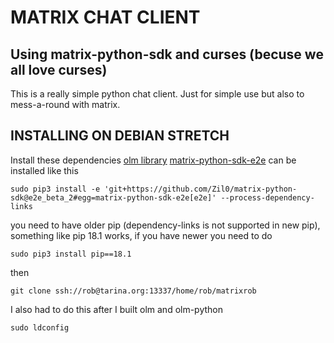MATRIX CHAT CLIENT
==================
Using matrix-python-sdk and curses (becuse we all love curses)
-------------------------------------------------------------
This is a really simple python chat client. Just for simple use but also to mess-a-round with matrix.
 
INSTALLING ON DEBIAN STRETCH
-----------------------------
Install these dependencies
[olm library](https://git.matrix.org/git/olm/about/)
[matrix-python-sdk-e2e](https://github.com/Zil0/matrix-python-sdk/tree/e2e_beta_2)
can be installed like this 
```
sudo pip3 install -e 'git+https://github.com/Zil0/matrix-python-sdk@e2e_beta_2#egg=matrix-python-sdk-e2e[e2e]' --process-dependency-links
```
you need to have older pip (dependency-links is not supported in new pip), something like pip 18.1 works, if you have newer you need to do 
```
sudo pip3 install pip==18.1
```
then
```
git clone ssh://rob@tarina.org:13337/home/rob/matrixrob
```
I also had to do this after I built olm and olm-python
```
sudo ldconfig 
```

